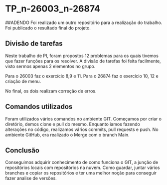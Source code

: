 # TP_n-26003_n-26874
##ADENDO
Foi realizado um outro repositório para a realização do trabalho. Foi publicado o resultado final do projeto.
## Divisão de tarefas
Neste trabalho de PI, foram propostos 12 problemas para os quais tivemos que fazer funções para os resolver. 
A divisão de tarefas foi feita facilmente, visto sermos apenas 2 elementos no grupo.

Para o 26003 faz o exercício 8,9 e 11.
Para o 26874 faz o exercício 10, 12 e criação de menu.

No final, os dois realizam correção de erros.

## Comandos utilizados
Foram utilizados vários comandos no ambiente GIT. 
Começamos por criar o diretório, demos clone e pull do mesmo.
Enquanto iamos fazendo alterações no código, realizamos vários commits, pull requests e push. No ambiente GitHub, era realizado o Merge com o branch Main.


## Conclusão
Conseguimos adquirir conhecimento de como funciona o GIT, a junção de repositórios locais com repositórios na nuvem. Como guardar, juntar vários branches e copiar os repositórios e ter uma melhor noção para conseguir fazer analise de versões.
